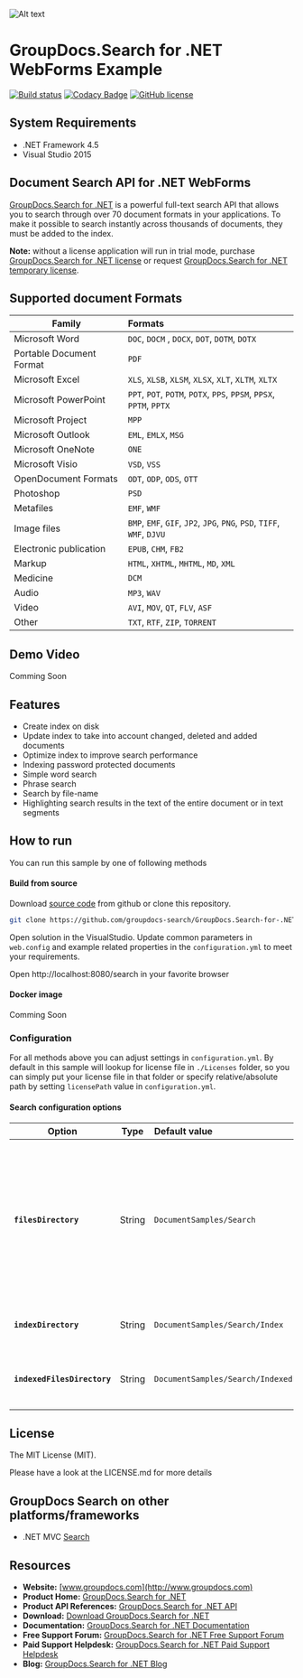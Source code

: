 ![Alt text](https://groupdocs-search.github.io/resources/image/banner.png "GroupDocs.Search")
# GroupDocs.Search for .NET WebForms Example

[![Build status](https://ci.appveyor.com/api/projects/status/t40gr8bgr1msty7c/branch/master?svg=true)](https://ci.appveyor.com/project/bobkovalex/groupdocs-search-for-net-mvc/branch/master)
[![Codacy Badge](https://api.codacy.com/project/badge/Grade/91132beed1914c699aea25281659efbc)](https://www.codacy.com/gh/groupdocs-search/GroupDocs.Search-for-.NET-WebForms?utm_source=github.com&amp;utm_medium=referral&amp;utm_content=groupdocs-search/GroupDocs.Search-for-.NET-WebForms&amp;utm_campaign=Badge_Grade)
[![GitHub license](https://img.shields.io/github/license/groupdocs-search/GroupDocs.Search-for-.NET-WebForms.svg)](https://github.com/groupdocs-search/GroupDocs.Search-for-.NET-WebForms/blob/master/LICENSE)

## System Requirements
- .NET Framework 4.5
- Visual Studio 2015

## Document Search API for .NET WebForms
[GroupDocs.Search for .NET](https://products.groupdocs.com/search/net) is a powerful full-text search API that allows you to search through over 70 document formats in your applications. To make it possible to search instantly across thousands of documents, they must be added to the index.

**Note:** without a license application will run in trial mode, purchase [GroupDocs.Search for .NET license](https://purchase.groupdocs.com/order-online-step-1-of-8.aspx) or request [GroupDocs.Search for .NET temporary license](https://purchase.groupdocs.com/temporary-license).

## Supported document Formats

| Family                      | Formats                                                                                                                            |
| --------------------------- |:---------------------------------------------------------------------------------------------------------------------------------- |
| Microsoft Word              | `DOC`, `DOCM` , `DOCX`, `DOT`, `DOTM`, `DOTX`                                                                                      |
| Portable Document Format    | `PDF`                                                                                                                              |
| Microsoft Excel             | `XLS`, `XLSB`, `XLSM`, `XLSX`, `XLT`, `XLTM`, `XLTX`                                                                               |
| Microsoft PowerPoint        | `PPT`, `POT`, `POTM`, `POTX`, `PPS`, `PPSM`, `PPSX`, `PPTM`, `PPTX`                                                                |
| Microsoft Project           | `MPP`                                                                                                                              |
| Microsoft Outlook           | `EML`, `EMLX`, `MSG`                                                                                                               |
| Microsoft OneNote           | `ONE`                                                                                                                              |
| Microsoft Visio             | `VSD`, `VSS`                                                                                                                       |
| OpenDocument Formats        | `ODT`, `ODP`, `ODS`, `OTT`                                                                                                         |
| Photoshop                   | `PSD`                                                                                                                              |
| Metafiles                   | `EMF`, `WMF`                                                                                                                       |
| Image files                 | `BMP`, `EMF`, `GIF`, `JP2`, `JPG`, `PNG`, `PSD`, `TIFF`, `WMF`, `DJVU`                                                             |
| Electronic publication      | `EPUB`, `CHM`, `FB2`                                                                                                               |
| Markup                      | `HTML`, `XHTML`, `MHTML`, `MD`, `XML`                                                                                              |
| Medicine                    | `DCM`                                                                                                                              |
| Audio                       | `MP3`, `WAV`                                                                                                                       |
| Video                       | `AVI`, `MOV`, `QT`, `FLV`, `ASF`                                                                                                   |
| Other                       | `TXT`, `RTF`, `ZIP`, `TORRENT`                                                                                                     |

## Demo Video
Comming Soon

## Features
- Create index on disk
- Update index to take into account changed, deleted and added documents
- Optimize index to improve search performance
- Indexing password protected documents
- Simple word search
- Phrase search
- Search by file-name
- Highlighting search results in the text of the entire document or in text segments

## How to run

You can run this sample by one of following methods

#### Build from source

Download [source code](https://github.com/groupdocs-search/GroupDocs.Search-for-.NET-WebForms/archive/master.zip) from github or clone this repository.

```bash
git clone https://github.com/groupdocs-search/GroupDocs.Search-for-.NET-WebForms
```

Open solution in the VisualStudio.
Update common parameters in `web.config` and example related properties in the `configuration.yml` to meet your requirements.

Open http://localhost:8080/search in your favorite browser

#### Docker image
Comming Soon

### Configuration
For all methods above you can adjust settings in `configuration.yml`. By default in this sample will lookup for license file in `./Licenses` folder, so you can simply put your license file in that folder or specify relative/absolute path by setting `licensePath` value in `configuration.yml`.

#### Search configuration options

| Option                 | Type    |   Default value   | Description                                                                                                                                  |
| ---------------------- | ------- |:------------------|:-------------------------------------------------------------------------------------------------------------------------------------------- |
| **`filesDirectory`**   | String | `DocumentSamples/Search` | Files directory path. Indicates where uploaded and predefined files are stored. It can be absolute or relative path |
| **`indexDirectory`**   | String | `DocumentSamples/Search/Index` | Absolute path to index directory |
| **`indexedFilesDirectory`** | String | `DocumentSamples/Search/Indexed` | Absolute path to indexed files directory |

## License
The MIT License (MIT). 

Please have a look at the LICENSE.md for more details

## GroupDocs Search on other platforms/frameworks

- .NET MVC [Search](https://github.com/groupdocs-search/GroupDocs.Search-for-.NET-MVC)

## Resources
- **Website:** [www.groupdocs.com](http://www.groupdocs.com)
- **Product Home:** [GroupDocs.Search for .NET](https://products.groupdocs.com/search/net)
- **Product API References:** [GroupDocs.Search for .NET API](https://apireference.groupdocs.com/net/search)
- **Download:** [Download GroupDocs.Search for .NET](http://downloads.groupdocs.com/search/net)
- **Documentation:** [GroupDocs.Search for .NET Documentation](https://docs.groupdocs.com/display/searchnet/Home)
- **Free Support Forum:** [GroupDocs.Search for .NET Free Support Forum](https://forum.groupdocs.com/c/search)
- **Paid Support Helpdesk:** [GroupDocs.Search for .NET Paid Support Helpdesk](https://helpdesk.groupdocs.com)
- **Blog:** [GroupDocs.Search for .NET Blog](https://blog.groupdocs.com/category/search/)